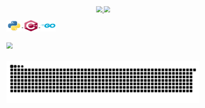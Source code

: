 <div align="center">
  <a href="https://github.com/SakutaOficial">
  <img height="180em" src="https://github-readme-stats.vercel.app/api?username=SakutaOficial&show_icons=true&theme=material-palenight&include_all_commits=true&count_private=true"/>
  <img height="180em" src="https://github-readme-stats.vercel.app/api/top-langs/?username=SakutaOficial&layout=compact&langs_count=7&theme=dracula"/>
</div>
<div style="display: inline_block"><br>
  <img align="center" alt="Sakuta-Python" height="30" width="40" src="https://raw.githubusercontent.com/devicons/devicon/master/icons/python/python-original.svg">
  <img align="center" alt="Sakuta-CPlusPlus" height="30" width="40" src="https://raw.githubusercontent.com/devicons/devicon/master/icons/cplusplus/cplusplus-original.svg">
  <img align="center" alt="Sakuta-GoLang" height="30" width="40" src="https://raw.githubusercontent.com/devicons/devicon/master/icons/go/go-original-wordmark.svg">
</div>

 ##

<div> 
  <a href="https://youtube.com/channel/UCEzGPfiisAdZJCe-4zf_oOw" target="_blank"><img src="https://img.shields.io/badge/YouTube-FF0000?style=for-the-badge&logo=youtube&logoColor=white" target="_blank"></a>
</div>

 ##

![Snake animation](https://github.com/sakutaoficial/sakutaoficial/blob/output/github-contribution-grid-snake.svg)
